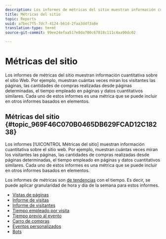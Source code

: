 ```yaml
---
description: Los informes de métricas del sitio muestran información cuantitativa sobre el sitio Web. Por ejemplo, muestran cuántas veces miran los visitantes las páginas, las cantidades de compras realizadas desde páginas determinadas, el tiempo empleado en páginas y datos cuantitativos similares. Cada uno de estos informes es una métrica que se puede incluir en otros informes basados en elementos.
title: Métricas del sitio
topic: Reports
uuid: a7bec7f5-7dc7-4124-b61d-2faa3d4f3a8e
translation-type: tm+mt
source-git-commit: 99ee24efaa517e8da700c67818c111c4aa90dc02

---
```



# Métricas del sitio

Los informes de métricas del sitio muestran información cuantitativa sobre el sitio Web. Por ejemplo, muestran cuántas veces miran los visitantes las páginas, las cantidades de compras realizadas desde páginas determinadas, el tiempo empleado en páginas y datos cuantitativos similares. Cada uno de estos informes es una métrica que se puede incluir en otros informes basados en elementos.

## Métricas del sitio {#topic_969F46C070B0465DB629FCAD12C18238}

Los informes [!UICONTROL Métricas del sitio] muestran información cuantitativa sobre el sitio web. Por ejemplo, muestran cuántas veces miran los visitantes las páginas, las cantidades de compras realizadas desde páginas determinadas, el tiempo empleado en páginas y datos cuantitativos similares. Cada uno de estos informes es una métrica que se puede incluir en otros informes basados en elementos.

Los informes de métricas son  [de tendencias](/help/components/c-variables/dimensionslist/reports-types.md) con el tiempo. Es decir, se puede aplicar granularidad de hora y día de la semana para estos informes.

* [Vistas de páginas](/help/components/c-variables/dimensionslist/reports-page-views.md)
* [Informe de visitas](/help/components/c-variables/dimensionslist/reports-visits.md)
* [Informe de visitantes](/help/components/c-variables/dimensionslist/reports-visitors.md)
* [Tiempo empleado por visita](/help/components/c-variables/dimensionslist/reports-time-spent-per-visit.md)
* [Tiempo previo al evento](/help/components/c-variables/dimensionslist/reports-time-prior-to-event.md)
* [Carro de compras](/help/components/c-variables/dimensionslist/reports-shopping-cart.md)
* [Eventos personalizados](/help/components/c-variables/dimensionslist/reports-custom-events.md)
* [Bots](/help/components/c-variables/dimensionslist/reports-bots.md)
